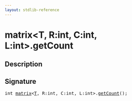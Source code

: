 ```yaml
---
layout: stdlib-reference
---
```


# matrix\<T, R:int, C:int, L:int\>\.getCount

## Description





## Signature 

<pre>
<span class="code_keyword">int</span> <a href="/stdlib-reference/types/matrix/index" class="code_type">matrix</a>&lt;<a href="/stdlib-reference/types/matrix/T" class="code_type">T</a>, R:<span class="code_keyword">int</span>, C:<span class="code_keyword">int</span>, L:<span class="code_keyword">int</span>&gt;.<a href="/stdlib-reference/types/matrix/getCount">getCount</a>();

</pre>

